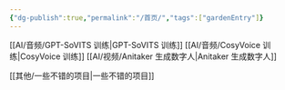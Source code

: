 ```yaml
---
{"dg-publish":true,"permalink":"/首页/","tags":["gardenEntry"]}
---
```


[[AI/音频/GPT-SoVITS 训练\|GPT-SoVITS 训练]]
[[AI/音频/CosyVoice 训练\|CosyVoice 训练]]
[[AI/视频/Anitaker 生成数字人\|Anitaker 生成数字人]]

[[其他/一些不错的项目\|一些不错的项目]]


